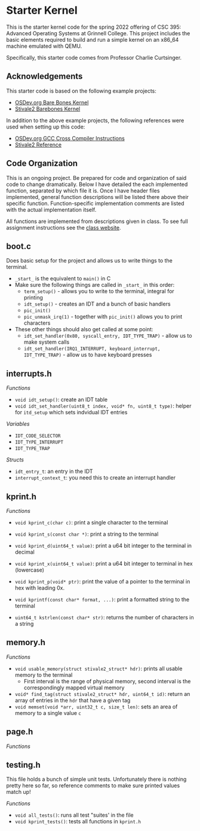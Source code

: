 # Starter Kernel
This is the starter kernel code for the spring 2022 offering of CSC 395: Advanced Operating Systems at Grinnell College. This project includes the basic elements required to build and run a simple kernel on an x86_64 machine emulated with QEMU.

Specifically, this starter code comes from Professor Charlie Curtsinger. 

## Acknowledgements
This starter code is based on the following example projects:
- [OSDev.org Bare Bones Kernel](https://wiki.osdev.org/Bare_bones)
- [Stivale2 Barebones Kernel](https://github.com/stivale/stivale2-barebones)

In addition to the above example projects, the following references were used when setting up this code:
- [OSDev.org GCC Cross Compiler Instructions](https://wiki.osdev.org/GCC_Cross-Compiler)
- [Stivale2 Reference](https://github.com/stivale/stivale/blob/master/STIVALE2.md)


## Code Organization
This is an ongoing project. Be prepared for code and organization of said code to change dramatically. Below I have detailed the each implemented function, separated by which file it is. Once I have header files implemented, general function descriptions will be listed there above their specific function. Function-specific implementation comments are listed with the actual implementation itself. 

All functions are implemented from descriptions given in class. To see full assignment instructions see the [class website](https://curtsinger.cs.grinnell.edu/teaching/2022S/CSC395/).

boot.c
-------
Does basic setup for the project and allows us to write things to the terminal. 
* `_start_` is the equivalent to `main()` in C
* Make sure the following things are called in `_start_` in this order:  
    * `term_setup()` - allows you to write to the terminal, integral for printing
    * `idt_setup()` - creates an IDT and a bunch of basic handlers
    * `pic_init()` 
    * `pic_unmask_irq(1)` - together with `pic_init()` allows you to print characters
* These other things should also get called at some point: 
    * `idt_set_handler(0x80, syscall_entry, IDT_TYPE_TRAP)` - allow us to make system calls
    * `idt_set_handler(IRQ1_INTERRUPT, keyboard_interrupt, IDT_TYPE_TRAP)` - allow us to have keyboard presses

interrupts.h
----------
_Functions_
- `void idt_setup()`: create an IDT table 
- `void idt_set_handler(uint8_t index, void* fn, uint8_t type)`: helper for `itd_setup` which sets indvidual IDT entries

_Variables_
- `IDT_CODE_SELECTOR`
- `IDT_TYPE_INTERRUPT`
- `IDT_TYPE_TRAP` 

_Structs_
- `idt_entry_t`: an entry in the IDT
- `interrupt_context_t`: you need this to create an interrupt handler 

kprint.h
--------
_Functions_
- `void kprint_c(char c)`: print a single character to the terminal
- `void kprint_s(const char *)`: print a string to the terminal
- `void kprint_d(uint64_t value)`: print a u64 bit integer to the terminal in decimal
- `void kprint_x(uint64_t value)`: print a u64 bit integer to terminal in hex (lowercase)
- `void kprint_p(void* ptr)`: print the value of a pointer to the terminal in hex with leading 0x. 
- `void kprintf(const char* format, ...)`: print a formatted string to the terminal

- `uint64_t kstrlen(const char* str)`: returns the number of characters in a string

memory.h
--------
_Functions_
- `void usable_memory(struct stivale2_struct* hdr)`: prints all usable memory to the terminal
    - First interval is the range of physical memory, second interval is the correspondingly mapped virtual memory 
- `void* find_tag(struct stivale2_struct* hdr, uint64_t id)`: return an array of entries in the `hdr` that have a given tag 
- `void memset(void *arr, uint32_t c, size_t len)`: sets an area of memory to a single value `c`

page.h
------
_Functions_


testing.h
---------
This file holds a bunch of simple unit tests. Unfortunately there is nothing pretty here so far, so reference comments to make sure printed values match up!

_Functions_
- `void all_tests()`: runs all test "suites' in the file
- `void kprint_tests()`: tests all functions in `kprint.h`

